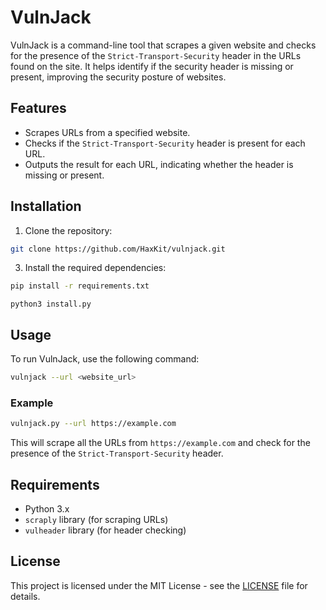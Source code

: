 # VulnJack

VulnJack is a command-line tool that scrapes a given website and checks for the presence of the `Strict-Transport-Security` header in the URLs found on the site. It helps identify if the security header is missing or present, improving the security posture of websites.

## Features

- Scrapes URLs from a specified website.
- Checks if the `Strict-Transport-Security` header is present for each URL.
- Outputs the result for each URL, indicating whether the header is missing or present.

## Installation

1. Clone the repository:
```bash
git clone https://github.com/HaxKit/vulnjack.git
```

3. Install the required dependencies:

```bash
pip install -r requirements.txt
```

```
python3 install.py
```

## Usage

To run VulnJack, use the following command:

```bash
vulnjack --url <website_url>
```

### Example

```bash
vulnjack.py --url https://example.com
```

This will scrape all the URLs from `https://example.com` and check for the presence of the `Strict-Transport-Security` header.

## Requirements

- Python 3.x
- `scraply` library (for scraping URLs)
- `vulheader` library (for header checking)

## License

This project is licensed under the MIT License - see the [LICENSE](LICENSE) file for details.
